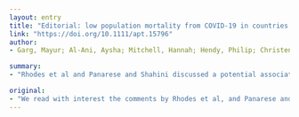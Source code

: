 ```yaml
---
layout: entry
title: "Editorial: low population mortality from COVID-19 in countries south of latitude 35 degrees North - supports vitamin D as a factor determining severity. Authors' reply"
link: "https://doi.org/10.1111/apt.15796"
author:
- Garg, Mayur; Al-Ani, Aysha; Mitchell, Hannah; Hendy, Philip; Christensen, Britt

summary:
- "Rhodes et al and Panarese and Shahini discussed a potential association between vitamin D levels and risk of severe coronavirus-19 disease (COVID-19) The comments are reasonable in the context of bone protection. Whether this association carries forward to a protective effect against severe COVID19 remains tenuous, and best regarded with caution. We read with interest the comments by Rhodes and Panarease."

original:
- "We read with interest the comments by Rhodes et al, and Panarese and Shahini, regarding a potential association between vitamin D levels and risk of severe coronavirus-19 disease (COVID-19).(1, 2) Their cogent arguments regarding low dose vitamin D supplementation during a period of lockdown, particularly in areas of low sunlight exposure and low baseline vitamin D levels, appear reasonable in the context of bone protection. However, whether this association carries forward to a protective effect against severe COVID-19 remains tenuous, and best regarded with caution."
---
```


